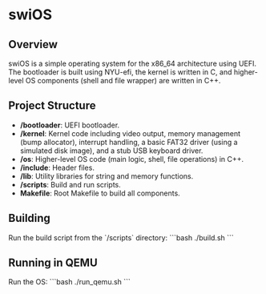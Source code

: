 # swiOS

## Overview
swiOS is a simple operating system for the x86_64 architecture using UEFI. The bootloader is built using NYU-efi, the kernel is written in C, and higher-level OS components (shell and file wrapper) are written in C++.

## Project Structure
- **/bootloader**: UEFI bootloader.
- **/kernel**: Kernel code including video output, memory management (bump allocator), interrupt handling, a basic FAT32 driver (using a simulated disk image), and a stub USB keyboard driver.
- **/os**: Higher-level OS code (main logic, shell, file operations) in C++.
- **/include**: Header files.
- **/lib**: Utility libraries for string and memory functions.
- **/scripts**: Build and run scripts.
- **Makefile**: Root Makefile to build all components.

## Building
Run the build script from the \`/scripts\` directory:
\`\`\`bash
./build.sh
\`\`\`

## Running in QEMU
Run the OS:
\`\`\`bash
./run_qemu.sh
\`\`\`

